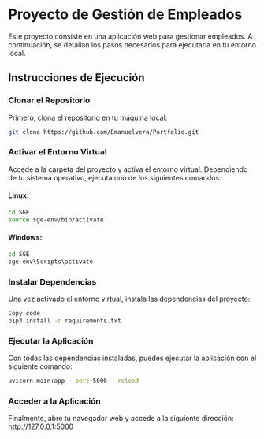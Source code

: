 # Proyecto de Gestión de Empleados

Este proyecto consiste en una aplicación web para gestionar empleados. A continuación, se detallan los pasos necesarios para ejecutarla en tu entorno local.

## Instrucciones de Ejecución

### Clonar el Repositorio
Primero, clona el repositorio en tu máquina local:

```bash
git clone https://github.com/Emanuelvera/Portfolio.git
```

### Activar el Entorno Virtual

Accede a la carpeta del proyecto y activa el entorno virtual. Dependiendo de tu sistema operativo, ejecuta uno de los siguientes comandos:

#### Linux:

```bash
cd SGE
source sge-env/bin/activate
```

#### Windows:

```bash
cd SGE
sge-env\Scripts\activate
```

### Instalar Dependencias
Una vez activado el entorno virtual, instala las dependencias del proyecto:

```bash
Copy code
pip3 install -r requirements.txt
```

### Ejecutar la Aplicación
Con todas las dependencias instaladas, puedes ejecutar la aplicación con el siguiente comando:

```bash
uvicorn main:app --port 5000 --reload
```

### Acceder a la Aplicación

Finalmente, abre tu navegador web y accede a la siguiente dirección:
http://127.0.0.1:5000
